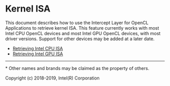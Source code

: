 # Kernel ISA

This document describes how to use the Intercept Layer for OpenCL Applications to
retrieve kernel ISA.  This feature currently works with most Intel CPU OpenCL
devices and most Intel GPU OpenCL devices, with most driver versions.  Support
for other devices may be added at a later date.

* [Retrieving Intel CPU ISA](kernel_isa_cpu.md)
* [Retrieving Intel GPU ISA](kernel_isa_gpu.md)

---

\* Other names and brands may be claimed as the property of others.

Copyright (c) 2018-2019, Intel(R) Corporation
